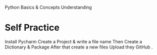 Python Basics & Concepts Understanding

# Self Practice

Install Pycharm
Create a Project & write a file name
Then Create a Dictionary  & Package
After that create a  new files Upload  they  GitHub .
 
